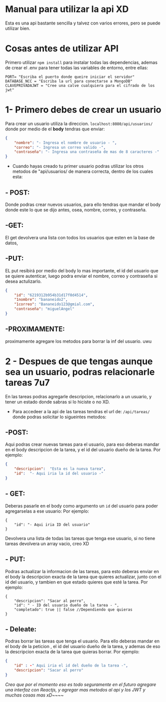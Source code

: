 # Manual para utilizar la api XD
Esta es una api bastante sencilla y talvez con varios errores, pero se puede utilizar bien.
# Cosas antes de utilizar API
Primero utilizar `npm install` para instalar todas las dependencias, ademas de crear el .env para tener todas las variables de entorno, entre ellas:

    PORT= "Escriba el puerto donde queire iniciar el servidor"
    DATABASE_NCC = "Escriba la url para conectarse a MongoDB"
    CLAVEPRIVADAJWT = "Cree una calve cualquiera para el cifrado de los jwt"

# 1- Primero debes de crear un usuario
Para crear un usuario utiliza la direccion.
`localhost:8080/api/usuarios/`
donde por medio de el **body** tendras que enviar: 
```json
{
    "nombre": "- Ingresa el nombre de usuario - ",
    "correo": "- Ingresa un correo valido -",
    "contraseña": "- Ingresa una contraseña de mas de 8 caracteres -"
}
```

- Cuando hayas creado tu primer usuario podras utilizar los otros metodos de "api/usuarios/ de manera correcta, dentro de los cuales esta:

## - POST:
Donde podras crear nuevos usuarios, para ello tendras que mandar el body donde este lo que se dijo antes, osea, nombre, correo, y contraseña.
## -GET:
El get devolvera una lista con todos los usuarios que esten en la base de datos,
## -PUT:
EL put resibirá por medio del body lo mas importante, el id del usuario que se quiere autenticar, luego podra enviar el nombre, correo y contraseña si desea actulizarlo.

```json
{
    "id": "6219312b954b31d17f0d4514",
    "1nombre": "bananeido2",
    "1correo": "Bananeido123@gmial.com",
    "contraseña": "miguelAngel"
}
```

## -PROXIMAMENTE:
proximamente agregare los metodos para borrar la inf del usuario. uwu

# 2 - Despues de que tengas aunque sea un usuario, podras relacionarle tareas 7u7
En las tareas podras agregarle descripcion, relacionarlo a un usuario, y tener un estado donde sabras si lo hiciste o no XD.

- Para accedeer a la api de las tareas tendras el url de: `/api/tareas/ ` donde podras solicitar lo sigueintes metodos:

## -POST:
Aqui podras crear nuevas tareas para el usuario, para eso deberas mandar en el body descripcion de la tarea, y el id del usuario dueño de la tarea. Por ejemplo:

```json
{
	"descripcion":  "Esta es la nueva tarea",
	"id":  "- Aqui iria la id del usuario -"
}
```


## - GET:
Deberas pasarle en el body como argumento un ` id ` del usuario para poder agregarselas a ese usuario:
Por ejemplo:

    {
    	"id": "- Aqui iria ID del usuario"
    }

Devolvera una lista de todas las tareas que tenga ese usuario, si no tiene tareas devolvera un array vacio, creo XD

## - PUT:
Podras actualizar la informacion de las tareas, para esto deberas enviar en el body la descripcion exacta de la tarea que quieres actualizar, junto con el id del usuario, y tambien en que estado quieres que esté la tarea. Por ejemplo:

    {
    	"descripcion": "Sacar al perro",
    	"id": " - ID del usuario dueño de la tarea - ",
    	"completado": true || false //Dependiendo que quieras
    }

## - Deleate:
Podras borrar las tareas que tenga el usuario. Para ello deberas mandar en el body de la peticion , el id del usuario dueño de la tarea, y ademas de eso la descripcion exacta de la tarea que quieras borrar. Por ejemplo:

```json
{
	"id" : -" Aqui iria el id del dueño de la tarea -",
	"descripcion": "Sacar al perro"
}
```


*Creo que por el momento eso es todo seguramente en el futuro agregare una interfaz con Reactjs, y agregar mas metodos al api y los JWT y muchas cosas mas xD*~~~~